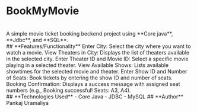 # BookMyMovie
<br>
A simple movie ticket booking beckend project using **Core java**, **Jdbc**, and **SQL**.
<br>
## **Features/Functionality**
Enter City: Select the city where you want to watch a movie.
View Theaters in City: Displays the list of theaters available in the selected city.
Enter Theater ID and Movie ID: Select a specific movie playing in a selected theater.
View Available Shows: Lists available showtimes for the selected movie and theater.
Enter Show ID and Number of Seats: Book tickets by entering the show ID and number of seats.
Booking Confirmation: Displays a success message with assigned seat numbers (e.g., Booking successful! Seats: A3, A4).
<br>
## **Technologies Used**
- Core Java
- JDBC
- MySQL
## **Author**
Pankaj Uramaliya
